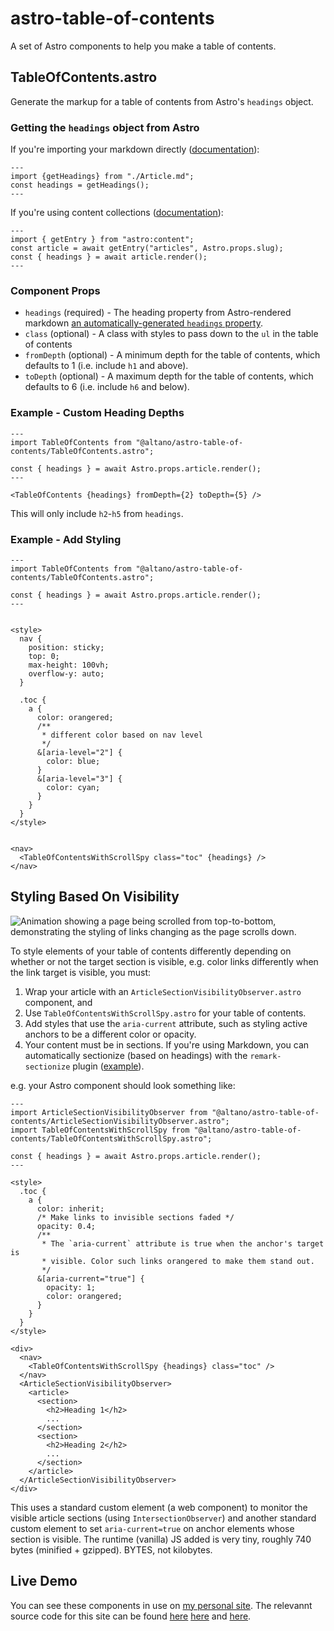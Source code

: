 # astro-table-of-contents

A set of Astro components to help you make a table of contents.

## TableOfContents.astro

Generate the markup for a table of contents from Astro's `headings` object.

### Getting the `headings` object from Astro

If you're importing your markdown directly ([documentation](https://docs.astro.build/en/guides/markdown-content/#importing-markdown)):

```astro
---
import {getHeadings} from "./Article.md";
const headings = getHeadings();
---
```

If you're using content collections ([documentation](https://docs.astro.build/en/guides/markdown-content/#markdown-from-content-collections-queries)):

```astro
---
import { getEntry } from "astro:content";
const article = await getEntry("articles", Astro.props.slug);
const { headings } = await article.render();
---
```

### Component Props

- `headings` (required) - The heading property from Astro-rendered markdown [an automatically-generated `headings` property](https://docs.astro.build/en/guides/markdown-content/#markdown-from-content-collections-queries).
- `class` (optional) - A class with styles to pass down to the `ul` in the table of contents
- `fromDepth` (optional) - A minimum depth for the table of contents, which defaults to 1 (i.e. include `h1` and above).
- `toDepth` (optional) - A maximum depth for the table of contents, which defaults to 6 (i.e. include `h6` and below).

### Example - Custom Heading Depths

```astro
---
import TableOfContents from "@altano/astro-table-of-contents/TableOfContents.astro";

const { headings } = await Astro.props.article.render();
---

<TableOfContents {headings} fromDepth={2} toDepth={5} />
```

This will only include `h2`-`h5` from `headings`.

### Example - Add Styling

```astro
---
import TableOfContents from "@altano/astro-table-of-contents/TableOfContents.astro";

const { headings } = await Astro.props.article.render();
---


<style>
  nav {
    position: sticky;
    top: 0;
    max-height: 100vh;
    overflow-y: auto;
  }

  .toc {
    a {
      color: orangered;
      /**
       * different color based on nav level
       */
      &[aria-level="2"] {
        color: blue;
      }
      &[aria-level="3"] {
        color: cyan;
      }
    }
  }
</style>


<nav>
  <TableOfContentsWithScrollSpy class="toc" {headings} />
</nav>
```

## Styling Based On Visibility

![Animation showing a page being scrolled from top-to-bottom, demonstrating the styling of links changing as the page scrolls down.](./assets/visibility-styling.avif)

To style elements of your table of contents differently depending on whether or not the target section is visible, e.g. color links differently when the link target is visible, you must:

1. Wrap your article with an `ArticleSectionVisibilityObserver.astro` component, and
2. Use `TableOfContentsWithScrollSpy.astro` for your table of contents.
3. Add styles that use the `aria-current` attribute, such as styling active anchors to be a different color or opacity.
4. Your content must be in sections. If you're using Markdown, you can automatically sectionize (based on headings) with the `remark-sectionize` plugin ([example](https://github.com/altano/alan.norbauer.com/blob/b0666f0f13cdf3688bed47286d6a8cfea548abd4/astro.config.ts#L38)).

e.g. your Astro component should look something like:

```astro
---
import ArticleSectionVisibilityObserver from "@altano/astro-table-of-contents/ArticleSectionVisibilityObserver.astro";
import TableOfContentsWithScrollSpy from "@altano/astro-table-of-contents/TableOfContentsWithScrollSpy.astro";

const { headings } = await Astro.props.article.render();
---

<style>
  .toc {
    a {
      color: inherit;
      /* Make links to invisible sections faded */
      opacity: 0.4;
      /**
       * The `aria-current` attribute is true when the anchor's target is
       * visible. Color such links orangered to make them stand out.
       */
      &[aria-current="true"] {
        opacity: 1;
        color: orangered;
      }
    }
  }
</style>

<div>
  <nav>
    <TableOfContentsWithScrollSpy {headings} class="toc" />
  </nav>
  <ArticleSectionVisibilityObserver>
    <article>
      <section>
        <h2>Heading 1</h2>
        ...
      </section>
      <section>
        <h2>Heading 2</h2>
        ...
      </section>
    </article>
  </ArticleSectionVisibilityObserver>
</div>
```

This uses a standard custom element (a web component) to monitor the visible article sections (using `IntersectionObserver`) and another standard custom element to set `aria-current=true` on anchor elements whose section is visible. The runtime (vanilla) JS added is very tiny, roughly 740 bytes (minified + gzipped). BYTES, not kilobytes.

## Live Demo

You can see these components in use on [my personal site](https://alan.norbauer.com/articles/browser-debugging-tricks/). The relevannt source code for this site can be found [here](https://github.com/altano/alan.norbauer.com/blob/aeea9daa9d336682b4c794fa26cdfdd361ad4160/src/components/article/TableOfContents.astro#L63) [here](https://github.com/altano/alan.norbauer.com/blob/aeea9daa9d336682b4c794fa26cdfdd361ad4160/src/pages/articles/%5Bslug%5D/index.astro#L412) and [here](https://github.com/altano/alan.norbauer.com/blob/aeea9daa9d336682b4c794fa26cdfdd361ad4160/src/layouts/ArticleLayout.astro#L159).
